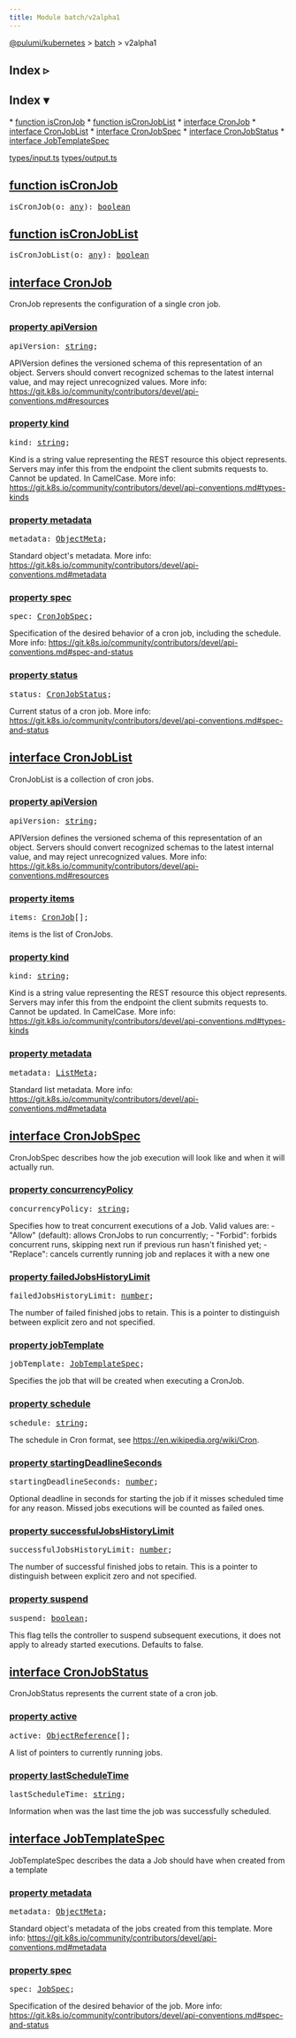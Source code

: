 ```yaml
---
title: Module batch/v2alpha1
---
```


<!-- WARNING: this page was generated by a tool. Do not edit it by hand. -->
<!-- To change it, please see https://github.com/pulumi/docs/tree/master/tools/tscdocgen. -->

<a href="../../index.html">@pulumi/kubernetes</a> &gt; <a href="../index.html">batch</a> &gt; v2alpha1

<div class="toggleVisible" markdown="1">
<div class="collapsed" markdown="1">
<h2 class="pdoc-module-header toggleButton" title="Click to show Index">Index ▹</h2>
</div>
<div class="expanded" markdown="1">
<h2 class="pdoc-module-header toggleButton" title="Click to hide Index">Index ▾</h2>
<div class="pdoc-module-contents" markdown="1">
* <a href="#isCronJob">function isCronJob</a>
* <a href="#isCronJobList">function isCronJobList</a>
* <a href="#CronJob">interface CronJob</a>
* <a href="#CronJobList">interface CronJobList</a>
* <a href="#CronJobSpec">interface CronJobSpec</a>
* <a href="#CronJobStatus">interface CronJobStatus</a>
* <a href="#JobTemplateSpec">interface JobTemplateSpec</a>

<a href="https://github.com/pulumi/pulumi-kubernetes/blob/master/sdk/nodejs/types/input.ts">types/input.ts</a> <a href="https://github.com/pulumi/pulumi-kubernetes/blob/master/sdk/nodejs/types/output.ts">types/output.ts</a> 
</div>
</div>
</div>


<h2 class="pdoc-module-header" id="isCronJob">
<a class="pdoc-member-name" href="https://github.com/pulumi/pulumi-kubernetes/blob/master/sdk/nodejs/types/input.ts#L7673">function <b>isCronJob</b></a>
</h2>
<div class="pdoc-module-contents" markdown="1">

<pre class="highlight"><span class='kd'></span>isCronJob(o: <span class='kd'><a href='https://www.typescriptlang.org/docs/handbook/basic-types.html#any'>any</a></span>): <span class='kd'><a href='https://developer.mozilla.org/en-US/docs/Web/JavaScript/Reference/Global_Objects/Boolean'>boolean</a></span></pre>

</div>
<h2 class="pdoc-module-header" id="isCronJobList">
<a class="pdoc-member-name" href="https://github.com/pulumi/pulumi-kubernetes/blob/master/sdk/nodejs/types/input.ts#L7710">function <b>isCronJobList</b></a>
</h2>
<div class="pdoc-module-contents" markdown="1">

<pre class="highlight"><span class='kd'></span>isCronJobList(o: <span class='kd'><a href='https://www.typescriptlang.org/docs/handbook/basic-types.html#any'>any</a></span>): <span class='kd'><a href='https://developer.mozilla.org/en-US/docs/Web/JavaScript/Reference/Global_Objects/Boolean'>boolean</a></span></pre>

</div>
<h2 class="pdoc-module-header" id="CronJob">
<a class="pdoc-member-name" href="https://github.com/pulumi/pulumi-kubernetes/blob/master/sdk/nodejs/types/output.ts#L7218">interface <b>CronJob</b></a>
</h2>
<div class="pdoc-module-contents" markdown="1">

CronJob represents the configuration of a single cron job.

<h3 class="pdoc-member-header" id="CronJob-apiVersion">
<a class="pdoc-child-name" href="https://github.com/pulumi/pulumi-kubernetes/blob/master/sdk/nodejs/types/output.ts#L7225">property <b>apiVersion</b></a>
</h3>
<div class="pdoc-member-contents" markdown="1">
<pre class="highlight"><span class='kd'></span>apiVersion: <span class='kd'><a href='https://developer.mozilla.org/en-US/docs/Web/JavaScript/Reference/Global_Objects/String'>string</a></span>;</pre>

APIVersion defines the versioned schema of this representation of an object. Servers should
convert recognized schemas to the latest internal value, and may reject unrecognized
values. More info:
https://git.k8s.io/community/contributors/devel/api-conventions.md#resources

</div>
<h3 class="pdoc-member-header" id="CronJob-kind">
<a class="pdoc-child-name" href="https://github.com/pulumi/pulumi-kubernetes/blob/master/sdk/nodejs/types/output.ts#L7233">property <b>kind</b></a>
</h3>
<div class="pdoc-member-contents" markdown="1">
<pre class="highlight"><span class='kd'></span>kind: <span class='kd'><a href='https://developer.mozilla.org/en-US/docs/Web/JavaScript/Reference/Global_Objects/String'>string</a></span>;</pre>

Kind is a string value representing the REST resource this object represents. Servers may
infer this from the endpoint the client submits requests to. Cannot be updated. In
CamelCase. More info:
https://git.k8s.io/community/contributors/devel/api-conventions.md#types-kinds

</div>
<h3 class="pdoc-member-header" id="CronJob-metadata">
<a class="pdoc-child-name" href="https://github.com/pulumi/pulumi-kubernetes/blob/master/sdk/nodejs/types/output.ts#L7239">property <b>metadata</b></a>
</h3>
<div class="pdoc-member-contents" markdown="1">
<pre class="highlight"><span class='kd'></span>metadata: <a href='#ObjectMeta'>ObjectMeta</a>;</pre>

Standard object's metadata. More info:
https://git.k8s.io/community/contributors/devel/api-conventions.md#metadata

</div>
<h3 class="pdoc-member-header" id="CronJob-spec">
<a class="pdoc-child-name" href="https://github.com/pulumi/pulumi-kubernetes/blob/master/sdk/nodejs/types/output.ts#L7245">property <b>spec</b></a>
</h3>
<div class="pdoc-member-contents" markdown="1">
<pre class="highlight"><span class='kd'></span>spec: <a href='#CronJobSpec'>CronJobSpec</a>;</pre>

Specification of the desired behavior of a cron job, including the schedule. More info:
https://git.k8s.io/community/contributors/devel/api-conventions.md#spec-and-status

</div>
<h3 class="pdoc-member-header" id="CronJob-status">
<a class="pdoc-child-name" href="https://github.com/pulumi/pulumi-kubernetes/blob/master/sdk/nodejs/types/output.ts#L7251">property <b>status</b></a>
</h3>
<div class="pdoc-member-contents" markdown="1">
<pre class="highlight"><span class='kd'></span>status: <a href='#CronJobStatus'>CronJobStatus</a>;</pre>

Current status of a cron job. More info:
https://git.k8s.io/community/contributors/devel/api-conventions.md#spec-and-status

</div>
</div>
<h2 class="pdoc-module-header" id="CronJobList">
<a class="pdoc-member-name" href="https://github.com/pulumi/pulumi-kubernetes/blob/master/sdk/nodejs/types/output.ts#L7258">interface <b>CronJobList</b></a>
</h2>
<div class="pdoc-module-contents" markdown="1">

CronJobList is a collection of cron jobs.

<h3 class="pdoc-member-header" id="CronJobList-apiVersion">
<a class="pdoc-child-name" href="https://github.com/pulumi/pulumi-kubernetes/blob/master/sdk/nodejs/types/output.ts#L7265">property <b>apiVersion</b></a>
</h3>
<div class="pdoc-member-contents" markdown="1">
<pre class="highlight"><span class='kd'></span>apiVersion: <span class='kd'><a href='https://developer.mozilla.org/en-US/docs/Web/JavaScript/Reference/Global_Objects/String'>string</a></span>;</pre>

APIVersion defines the versioned schema of this representation of an object. Servers should
convert recognized schemas to the latest internal value, and may reject unrecognized
values. More info:
https://git.k8s.io/community/contributors/devel/api-conventions.md#resources

</div>
<h3 class="pdoc-member-header" id="CronJobList-items">
<a class="pdoc-child-name" href="https://github.com/pulumi/pulumi-kubernetes/blob/master/sdk/nodejs/types/output.ts#L7270">property <b>items</b></a>
</h3>
<div class="pdoc-member-contents" markdown="1">
<pre class="highlight"><span class='kd'></span>items: <a href='#CronJob'>CronJob</a>[];</pre>

items is the list of CronJobs.

</div>
<h3 class="pdoc-member-header" id="CronJobList-kind">
<a class="pdoc-child-name" href="https://github.com/pulumi/pulumi-kubernetes/blob/master/sdk/nodejs/types/output.ts#L7278">property <b>kind</b></a>
</h3>
<div class="pdoc-member-contents" markdown="1">
<pre class="highlight"><span class='kd'></span>kind: <span class='kd'><a href='https://developer.mozilla.org/en-US/docs/Web/JavaScript/Reference/Global_Objects/String'>string</a></span>;</pre>

Kind is a string value representing the REST resource this object represents. Servers may
infer this from the endpoint the client submits requests to. Cannot be updated. In
CamelCase. More info:
https://git.k8s.io/community/contributors/devel/api-conventions.md#types-kinds

</div>
<h3 class="pdoc-member-header" id="CronJobList-metadata">
<a class="pdoc-child-name" href="https://github.com/pulumi/pulumi-kubernetes/blob/master/sdk/nodejs/types/output.ts#L7284">property <b>metadata</b></a>
</h3>
<div class="pdoc-member-contents" markdown="1">
<pre class="highlight"><span class='kd'></span>metadata: <a href='#ListMeta'>ListMeta</a>;</pre>

Standard list metadata. More info:
https://git.k8s.io/community/contributors/devel/api-conventions.md#metadata

</div>
</div>
<h2 class="pdoc-module-header" id="CronJobSpec">
<a class="pdoc-member-name" href="https://github.com/pulumi/pulumi-kubernetes/blob/master/sdk/nodejs/types/output.ts#L7291">interface <b>CronJobSpec</b></a>
</h2>
<div class="pdoc-module-contents" markdown="1">

CronJobSpec describes how the job execution will look like and when it will actually run.

<h3 class="pdoc-member-header" id="CronJobSpec-concurrencyPolicy">
<a class="pdoc-child-name" href="https://github.com/pulumi/pulumi-kubernetes/blob/master/sdk/nodejs/types/output.ts#L7298">property <b>concurrencyPolicy</b></a>
</h3>
<div class="pdoc-member-contents" markdown="1">
<pre class="highlight"><span class='kd'></span>concurrencyPolicy: <span class='kd'><a href='https://developer.mozilla.org/en-US/docs/Web/JavaScript/Reference/Global_Objects/String'>string</a></span>;</pre>

Specifies how to treat concurrent executions of a Job. Valid values are: - "Allow"
(default): allows CronJobs to run concurrently; - "Forbid": forbids concurrent runs,
skipping next run if previous run hasn't finished yet; - "Replace": cancels currently
running job and replaces it with a new one

</div>
<h3 class="pdoc-member-header" id="CronJobSpec-failedJobsHistoryLimit">
<a class="pdoc-child-name" href="https://github.com/pulumi/pulumi-kubernetes/blob/master/sdk/nodejs/types/output.ts#L7304">property <b>failedJobsHistoryLimit</b></a>
</h3>
<div class="pdoc-member-contents" markdown="1">
<pre class="highlight"><span class='kd'></span>failedJobsHistoryLimit: <span class='kd'><a href='https://developer.mozilla.org/en-US/docs/Web/JavaScript/Reference/Global_Objects/Number'>number</a></span>;</pre>

The number of failed finished jobs to retain. This is a pointer to distinguish between
explicit zero and not specified.

</div>
<h3 class="pdoc-member-header" id="CronJobSpec-jobTemplate">
<a class="pdoc-child-name" href="https://github.com/pulumi/pulumi-kubernetes/blob/master/sdk/nodejs/types/output.ts#L7309">property <b>jobTemplate</b></a>
</h3>
<div class="pdoc-member-contents" markdown="1">
<pre class="highlight"><span class='kd'></span>jobTemplate: <a href='#JobTemplateSpec'>JobTemplateSpec</a>;</pre>

Specifies the job that will be created when executing a CronJob.

</div>
<h3 class="pdoc-member-header" id="CronJobSpec-schedule">
<a class="pdoc-child-name" href="https://github.com/pulumi/pulumi-kubernetes/blob/master/sdk/nodejs/types/output.ts#L7314">property <b>schedule</b></a>
</h3>
<div class="pdoc-member-contents" markdown="1">
<pre class="highlight"><span class='kd'></span>schedule: <span class='kd'><a href='https://developer.mozilla.org/en-US/docs/Web/JavaScript/Reference/Global_Objects/String'>string</a></span>;</pre>

The schedule in Cron format, see https://en.wikipedia.org/wiki/Cron.

</div>
<h3 class="pdoc-member-header" id="CronJobSpec-startingDeadlineSeconds">
<a class="pdoc-child-name" href="https://github.com/pulumi/pulumi-kubernetes/blob/master/sdk/nodejs/types/output.ts#L7320">property <b>startingDeadlineSeconds</b></a>
</h3>
<div class="pdoc-member-contents" markdown="1">
<pre class="highlight"><span class='kd'></span>startingDeadlineSeconds: <span class='kd'><a href='https://developer.mozilla.org/en-US/docs/Web/JavaScript/Reference/Global_Objects/Number'>number</a></span>;</pre>

Optional deadline in seconds for starting the job if it misses scheduled time for any
reason.  Missed jobs executions will be counted as failed ones.

</div>
<h3 class="pdoc-member-header" id="CronJobSpec-successfulJobsHistoryLimit">
<a class="pdoc-child-name" href="https://github.com/pulumi/pulumi-kubernetes/blob/master/sdk/nodejs/types/output.ts#L7326">property <b>successfulJobsHistoryLimit</b></a>
</h3>
<div class="pdoc-member-contents" markdown="1">
<pre class="highlight"><span class='kd'></span>successfulJobsHistoryLimit: <span class='kd'><a href='https://developer.mozilla.org/en-US/docs/Web/JavaScript/Reference/Global_Objects/Number'>number</a></span>;</pre>

The number of successful finished jobs to retain. This is a pointer to distinguish between
explicit zero and not specified.

</div>
<h3 class="pdoc-member-header" id="CronJobSpec-suspend">
<a class="pdoc-child-name" href="https://github.com/pulumi/pulumi-kubernetes/blob/master/sdk/nodejs/types/output.ts#L7332">property <b>suspend</b></a>
</h3>
<div class="pdoc-member-contents" markdown="1">
<pre class="highlight"><span class='kd'></span>suspend: <span class='kd'><a href='https://developer.mozilla.org/en-US/docs/Web/JavaScript/Reference/Global_Objects/Boolean'>boolean</a></span>;</pre>

This flag tells the controller to suspend subsequent executions, it does not apply to
already started executions.  Defaults to false.

</div>
</div>
<h2 class="pdoc-module-header" id="CronJobStatus">
<a class="pdoc-member-name" href="https://github.com/pulumi/pulumi-kubernetes/blob/master/sdk/nodejs/types/output.ts#L7339">interface <b>CronJobStatus</b></a>
</h2>
<div class="pdoc-module-contents" markdown="1">

CronJobStatus represents the current state of a cron job.

<h3 class="pdoc-member-header" id="CronJobStatus-active">
<a class="pdoc-child-name" href="https://github.com/pulumi/pulumi-kubernetes/blob/master/sdk/nodejs/types/output.ts#L7343">property <b>active</b></a>
</h3>
<div class="pdoc-member-contents" markdown="1">
<pre class="highlight"><span class='kd'></span>active: <a href='#ObjectReference'>ObjectReference</a>[];</pre>

A list of pointers to currently running jobs.

</div>
<h3 class="pdoc-member-header" id="CronJobStatus-lastScheduleTime">
<a class="pdoc-child-name" href="https://github.com/pulumi/pulumi-kubernetes/blob/master/sdk/nodejs/types/output.ts#L7348">property <b>lastScheduleTime</b></a>
</h3>
<div class="pdoc-member-contents" markdown="1">
<pre class="highlight"><span class='kd'></span>lastScheduleTime: <span class='kd'><a href='https://developer.mozilla.org/en-US/docs/Web/JavaScript/Reference/Global_Objects/String'>string</a></span>;</pre>

Information when was the last time the job was successfully scheduled.

</div>
</div>
<h2 class="pdoc-module-header" id="JobTemplateSpec">
<a class="pdoc-member-name" href="https://github.com/pulumi/pulumi-kubernetes/blob/master/sdk/nodejs/types/output.ts#L7355">interface <b>JobTemplateSpec</b></a>
</h2>
<div class="pdoc-module-contents" markdown="1">

JobTemplateSpec describes the data a Job should have when created from a template

<h3 class="pdoc-member-header" id="JobTemplateSpec-metadata">
<a class="pdoc-child-name" href="https://github.com/pulumi/pulumi-kubernetes/blob/master/sdk/nodejs/types/output.ts#L7360">property <b>metadata</b></a>
</h3>
<div class="pdoc-member-contents" markdown="1">
<pre class="highlight"><span class='kd'></span>metadata: <a href='#ObjectMeta'>ObjectMeta</a>;</pre>

Standard object's metadata of the jobs created from this template. More info:
https://git.k8s.io/community/contributors/devel/api-conventions.md#metadata

</div>
<h3 class="pdoc-member-header" id="JobTemplateSpec-spec">
<a class="pdoc-child-name" href="https://github.com/pulumi/pulumi-kubernetes/blob/master/sdk/nodejs/types/output.ts#L7366">property <b>spec</b></a>
</h3>
<div class="pdoc-member-contents" markdown="1">
<pre class="highlight"><span class='kd'></span>spec: <a href='#JobSpec'>JobSpec</a>;</pre>

Specification of the desired behavior of the job. More info:
https://git.k8s.io/community/contributors/devel/api-conventions.md#spec-and-status

</div>
</div>
